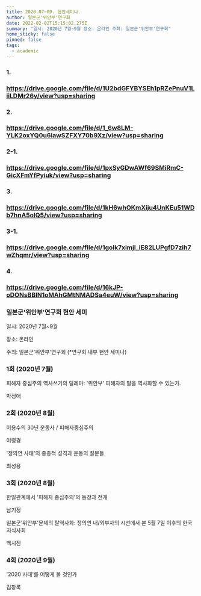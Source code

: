 ```yaml
---
title: 2020.07~09. 현안세미나.
author: 일본군'위안부'연구회
date: 2022-02-02T15:15:02.275Z
summary: "일시: 2020년 7월~9월 장소: 온라인 주최: 일본군'위안부'연구회"
home_sticky: false
pinned: false
tags:
  - academic
---
```

### 1﻿. 

### <https://drive.google.com/file/d/1U2bdGFYBYSEh1pRZePnuV1LiiLDMr26y/view?usp=sharing>

### 2﻿. 

### <https://drive.google.com/file/d/1_6w8LM-YLK2oxYQ0u6iawSZFXY70b9Xz/view?usp=sharing>

### 2﻿-1. 

### <https://drive.google.com/file/d/1pxSyGDwAWf69SMiRmC-GicXFmYfPyiuk/view?usp=sharing>

### 3﻿. 

### <https://drive.google.com/file/d/1kH6whOKmXiju4UnKEu51WDb7hnA5olQ5/view?usp=sharing>

### 3-1. 

### <https://drive.google.com/file/d/1goIk7ximjl_iE82LUPgfD7zih7wZhqmr/view?usp=sharing>

### 4﻿. 

### <https://drive.google.com/file/d/16kJP-oDONsBBlN1oMAhGMtNMADSa4euW/view?usp=sharing>



### 일본군'위안부'연구회 현안 세미

일시: 2020년 7월~9월 

장소: 온라인 

주최: 일본군'위안부'연구회 (*연구회 내부 현안 세미나)

### 1회 (2020년 7월)

피해자 중심주의 역사쓰기의 딜레마: '위안부' 피해자의 말을 역사화할 수 있는가.

박정애

### 2회 (2020년 8월)

이용수의 30년 운동사 / 피해자중심주의 

이령경

'정의연 사태'의 중층적 성격과 운동의 질문들

최성용

### 3회 (2020년 8월)

한일관계에서 '피해자 중심주의'의 등장과 전개

남기정

일본군'위안부'문제의 탈역사화: 정의연 내/외부자의 시선에서 본 5월 7일 이후의 한국 지식사회

백시진

### 4회 (2020년 9월)

'2020 사태'를 어떻게 볼 것인가

김창록